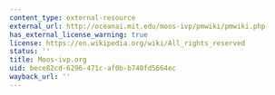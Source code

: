 ```yaml
---
content_type: external-resource
external_url: http://oceanai.mit.edu/moos-ivp/pmwiki/pmwiki.php
has_external_license_warning: true
license: https://en.wikipedia.org/wiki/All_rights_reserved
status: ''
title: Moos-ivp.org
uid: bece82cd-6296-471c-af0b-b740fd5664ec
wayback_url: ''
---
```

